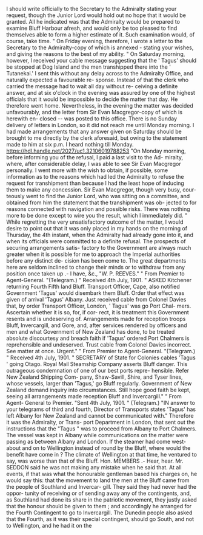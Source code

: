 I should write officially to the Secretary to the Admiralty stating your request, though the Junior Lord would hold out no hope that it would be granted. All he indicated was that the Admiralty would be prepared to examine Bluff Harbour afresh, and would only be too pleased to find themselves able to form a higher estimate of it. Such examination would, of course, take time. " On Friday evening, therefore, I wrote a letter to the Secretary to the Admiralty-copy of which is annexed - stating your wishes, and giving the reasons to the best of my ability. " On Saturday morning, however, I received your cable message suggesting that the ' Tagus' should be stopped at Dog Island and the men transhipped there into the ' Tutanekai.' I sent this without any delay across to the Admiralty Office, and naturally expected a favourable re- sponse. Instead of that the clerk who carried the message had to wait all day without re- ceiving a definite answer, and at six o'clock in the evening was assured by one of the highest officials that it would be impossible to decide the matter that day. He therefore went home. Nevertheless, in the evening the matter was decided unfavourably, and the letter from Sir Evan Macgregor-copy of which is herewith en- closed -- was posted to this office. There is no Sunday delivery of letters in London, so it did not reach me until Monday morning. I had made arrangements that any answer given on Saturday should be brought to me directly by the clerk aforesaid, but owing to the statement made to him at six p.m. I heard nothing till Monday. https://hdl.handle.net/2027/uc1.32106019788253 "On Monday morning, before informing you of the refusal, I paid a last visit to the Ad- miralty, where, after considerable delay, I was able to see Sir Evan Macgregor personally. I went more with the wish to obtain, if possible, some information as to the reasons which had led the Admiralty to refuse the request for transhipment than because I had the least hope of inducing them to make any concession. Sir Evan Macgregor, though very busy, cour- teously went to find the Junior Lord, who was sitting on a committee, and obtained from him the statement that the transhipment was ob- jected to for reasons connected with navigation and possible risks. There was nothing more to be done except to wire you the result, which I immediately did. " While regretting the very unsatisfactory outcome of the matter, I would desire to point out that it was only placed in my hands on the morning of Thursday, the 4th instant, when the Admiralty had already gone into it, and when its officials were committed to a definite refusal. The prospects of securing arrangements satis- factory to the Government are always much greater when it is possible for me to approach the Imperial authorities before any distinct de- cision has been come to. The great departments here are seldom inclined to change their minds or to withdraw from any position once taken up .- I have, &c., "W. P. REEVES." " From Premier to Agent-General. "(Telegram.) " Received 4th July, 1901. " ASKED Kitchener returning Fourth Fifth land Bluff. Transport Officer, Cape, also notified Government 'Tagus' would disembark them Bluff. Order that effect was given of arrival 'Tagus' Albany. Just received cable from Colonel Davies that, by order Transport Officer, London, ' Tagus' was go Port Chal- mers. Ascertain whether it is so, for, if cor- rect, it is treatment this Government resents and is undeserving of. Arrangements made for reception troops Bluff, Invercargill, and Gore, and, after services rendered by officers and men and what Government of New Zealand has done, to be treated absolute discourtesy and breach faith if 'Tagus' ordered Port Chalmers is reprehensible and undeserved. Trust cable from Colonel Davies incorrect. See matter at once. Urgent." " From Premier to Agent-General. "(Telegram.) " Received 4th July, 1901. " SECRETARY of State for Colonies cables 'Tagus ' going Otago. Royal Mail Steamship Company asserts Bluff danger. This outrageous condemnation of one of our best ports repre- hensible. Refer New Zealand Shipping Com- pany, Shaw-Savill, Shire, and Tyser lines, whose vessels, larger than 'Tagus,' go Bluff regularly. Government of New Zealand demand inquiry into circumstances. Still hope good faith be kept, seeing all arrangements made reception Bluff and Invercargill." " From Agent- General to Premier. "Sent 4th July, 1901. " (Telegram.) "IN answer to your telegrams of third and fourth, Director of Transports states 'Tagus' has left Albany for New Zealand and cannot be communicated with." Therefore it was the Admiralty, or Trans- port Department in London, that sent out the instructions that the "Tagus " was to proceed from Albany to Port Chalmers. The vessel was kept in Albany while communications on the matter were passing as between Albany and London. If the steamer had come west-about and on to Wellington instead of round by the Bluff, where would the benefit have come in ? The climate of Wellington at that time, he ventured to say, was worse than that of the Bluff. Hon. MEMBERS .- Hear, hear. Mr. SEDDON said he was not making any mistake when he said that. At all events, if that was what the honourable gentleman based his charges on, he would say this: that the movement to land the men at the Bluff came from the people of Southland and Invercar- gill. They said they had never had the oppor- tunity of receiving or of sending away any of the contingents, and, as Southland had done its share in the patriotic movement, they justly asked that the honour should be given to them ; and accordingly he arranged for the Fourth Contingent to go to Invercargill. The Dunedin people also asked that the Fourth, as it was their special contingent, should go South, and not to Wellington, and he had it on the 